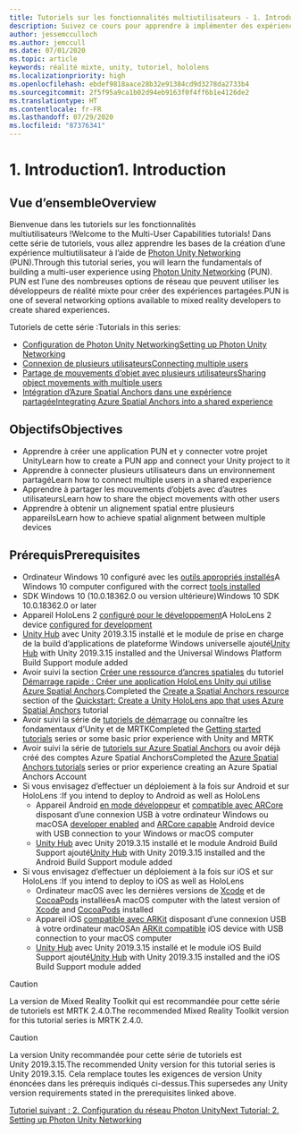 ```yaml
---
title: Tutoriels sur les fonctionnalités multiutilisateurs - 1. Introduction
description: Suivez ce cours pour apprendre à implémenter des expériences partagées multi-utilisateurs dans une application HoloLens 2.
author: jessemcculloch
ms.author: jemccull
ms.date: 07/01/2020
ms.topic: article
keywords: réalité mixte, unity, tutoriel, hololens
ms.localizationpriority: high
ms.openlocfilehash: ebdef9818aace28b32e91384cd9d3278da2733b4
ms.sourcegitcommit: 2f5f95a9ca1b02d94eb9163f0f4ff6b1e4126de2
ms.translationtype: HT
ms.contentlocale: fr-FR
ms.lasthandoff: 07/29/2020
ms.locfileid: "87376341"
---
```

# <a name="1-introduction"></a><span data-ttu-id="d4b84-105">1. Introduction</span><span class="sxs-lookup"><span data-stu-id="d4b84-105">1. Introduction</span></span>

## <a name="overview"></a><span data-ttu-id="d4b84-106">Vue d’ensemble</span><span class="sxs-lookup"><span data-stu-id="d4b84-106">Overview</span></span>

<span data-ttu-id="d4b84-107">Bienvenue dans les tutoriels sur les fonctionnalités multiutilisateurs !</span><span class="sxs-lookup"><span data-stu-id="d4b84-107">Welcome to the Multi-User Capabilities tutorials!</span></span> <span data-ttu-id="d4b84-108">Dans cette série de tutoriels, vous allez apprendre les bases de la création d’une expérience multiutilisateur à l’aide de <a href="https://www.photonengine.com/PUN" target="_blank">Photon Unity Networking</a> (PUN).</span><span class="sxs-lookup"><span data-stu-id="d4b84-108">Through this tutorial series, you will learn the fundamentals of building a multi-user experience using <a href="https://www.photonengine.com/PUN" target="_blank">Photon Unity Networking</a> (PUN).</span></span> <span data-ttu-id="d4b84-109">PUN est l’une des nombreuses options de réseau que peuvent utiliser les développeurs de réalité mixte pour créer des expériences partagées.</span><span class="sxs-lookup"><span data-stu-id="d4b84-109">PUN is one of several networking options available to mixed reality developers to create shared experiences.</span></span>

<span data-ttu-id="d4b84-110">Tutoriels de cette série :</span><span class="sxs-lookup"><span data-stu-id="d4b84-110">Tutorials in this series:</span></span>

* [<span data-ttu-id="d4b84-111">Configuration de Photon Unity Networking</span><span class="sxs-lookup"><span data-stu-id="d4b84-111">Setting up Photon Unity Networking</span></span>](mr-learning-sharing-02.md)
* [<span data-ttu-id="d4b84-112">Connexion de plusieurs utilisateurs</span><span class="sxs-lookup"><span data-stu-id="d4b84-112">Connecting multiple users</span></span>](mr-learning-sharing-03.md)
* [<span data-ttu-id="d4b84-113">Partage de mouvements d’objet avec plusieurs utilisateurs</span><span class="sxs-lookup"><span data-stu-id="d4b84-113">Sharing object movements with multiple users</span></span>](mr-learning-sharing-04.md)
* [<span data-ttu-id="d4b84-114">Intégration d’Azure Spatial Anchors dans une expérience partagée</span><span class="sxs-lookup"><span data-stu-id="d4b84-114">Integrating Azure Spatial Anchors into a shared experience</span></span>](mr-learning-sharing-05.md)

## <a name="objectives"></a><span data-ttu-id="d4b84-115">Objectifs</span><span class="sxs-lookup"><span data-stu-id="d4b84-115">Objectives</span></span>

* <span data-ttu-id="d4b84-116">Apprendre à créer une application PUN et y connecter votre projet Unity</span><span class="sxs-lookup"><span data-stu-id="d4b84-116">Learn how to create a PUN app and connect your Unity project to it</span></span>
* <span data-ttu-id="d4b84-117">Apprendre à connecter plusieurs utilisateurs dans un environnement partagé</span><span class="sxs-lookup"><span data-stu-id="d4b84-117">Learn how to connect multiple users in a shared experience</span></span>
* <span data-ttu-id="d4b84-118">Apprendre à partager les mouvements d’objets avec d’autres utilisateurs</span><span class="sxs-lookup"><span data-stu-id="d4b84-118">Learn how to share the object movements with other users</span></span>
* <span data-ttu-id="d4b84-119">Apprendre à obtenir un alignement spatial entre plusieurs appareils</span><span class="sxs-lookup"><span data-stu-id="d4b84-119">Learn how to achieve spatial alignment between multiple devices</span></span>

## <a name="prerequisites"></a><span data-ttu-id="d4b84-120">Prérequis</span><span class="sxs-lookup"><span data-stu-id="d4b84-120">Prerequisites</span></span>

* <span data-ttu-id="d4b84-121">Ordinateur Windows 10 configuré avec les [outils appropriés installés](install-the-tools.md)</span><span class="sxs-lookup"><span data-stu-id="d4b84-121">A Windows 10 computer configured with the correct [tools installed](install-the-tools.md)</span></span>
* <span data-ttu-id="d4b84-122">SDK Windows 10 (10.0.18362.0 ou version ultérieure)</span><span class="sxs-lookup"><span data-stu-id="d4b84-122">Windows 10 SDK 10.0.18362.0 or later</span></span>
* <span data-ttu-id="d4b84-123">Appareil HoloLens 2 [configuré pour le développement](using-visual-studio.md#enabling-developer-mode)</span><span class="sxs-lookup"><span data-stu-id="d4b84-123">A HoloLens 2 device [configured for development](using-visual-studio.md#enabling-developer-mode)</span></span>
* <span data-ttu-id="d4b84-124"><a href="https://docs.unity3d.com/Manual/GettingStartedInstallingHub.html" target="_blank">Unity Hub</a> avec Unity 2019.3.15 installé et le module de prise en charge de la build d’applications de plateforme Windows universelle ajouté</span><span class="sxs-lookup"><span data-stu-id="d4b84-124"><a href="https://docs.unity3d.com/Manual/GettingStartedInstallingHub.html" target="_blank">Unity Hub</a> with Unity 2019.3.15 installed and the Universal Windows Platform Build Support module added</span></span>
* <span data-ttu-id="d4b84-125">Avoir suivi la section [Créer une ressource d’ancres spatiales](https://docs.microsoft.com/azure/spatial-anchors/quickstarts/get-started-unity-hololens#create-a-spatial-anchors-resource) du tutoriel [Démarrage rapide : Créer une application HoloLens Unity qui utilise Azure Spatial Anchors](https://docs.microsoft.com/azure/spatial-anchors/quickstarts/get-started-unity-hololens).</span><span class="sxs-lookup"><span data-stu-id="d4b84-125">Completed the [Create a Spatial Anchors resource](https://docs.microsoft.com/azure/spatial-anchors/quickstarts/get-started-unity-hololens#create-a-spatial-anchors-resource) section of the [Quickstart: Create a Unity HoloLens app that uses Azure Spatial Anchors](https://docs.microsoft.com/azure/spatial-anchors/quickstarts/get-started-unity-hololens) tutorial</span></span>
* <span data-ttu-id="d4b84-126">Avoir suivi la série de [tutoriels de démarrage](mr-learning-base-01.md) ou connaître les fondamentaux d’Unity et de MRTK</span><span class="sxs-lookup"><span data-stu-id="d4b84-126">Completed the [Getting started tutorials](mr-learning-base-01.md) series or some basic prior experience with Unity and MRTK</span></span>
* <span data-ttu-id="d4b84-127">Avoir suivi la série de [tutoriels sur Azure Spatial Anchors](mr-learning-asa-01.md) ou avoir déjà créé des comptes Azure Spatial Anchors</span><span class="sxs-lookup"><span data-stu-id="d4b84-127">Completed the [Azure Spatial Anchors tutorials](mr-learning-asa-01.md) series or prior experience creating an Azure Spatial Anchors Account</span></span>
* <span data-ttu-id="d4b84-128">Si vous envisagez d’effectuer un déploiement à la fois sur Android et sur HoloLens :</span><span class="sxs-lookup"><span data-stu-id="d4b84-128">If you intend to deploy to Android as well as HoloLens</span></span>
  * <span data-ttu-id="d4b84-129">Appareil Android <a href="https://developer.android.com/studio/debug/dev-options" target="_blank">en mode développeur</a> et <a href="https://developers.google.com/ar/discover/supported-devices" target="_blank">compatible avec ARCore</a> disposant d’une connexion USB à votre ordinateur Windows ou macOS</span><span class="sxs-lookup"><span data-stu-id="d4b84-129">A <a href="https://developer.android.com/studio/debug/dev-options" target="_blank">developer enabled</a> and <a href="https://developers.google.com/ar/discover/supported-devices" target="_blank">ARCore capable</a> Android device with USB connection to your Windows or macOS computer</span></span>
  * <span data-ttu-id="d4b84-130"><a href="https://docs.unity3d.com/Manual/GettingStartedInstallingHub.html" target="_blank">Unity Hub</a> avec Unity 2019.3.15 installé et le module Android Build Support ajouté</span><span class="sxs-lookup"><span data-stu-id="d4b84-130"><a href="https://docs.unity3d.com/Manual/GettingStartedInstallingHub.html" target="_blank">Unity Hub</a> with Unity 2019.3.15 installed and the Android Build Support module added</span></span>
* <span data-ttu-id="d4b84-131">Si vous envisagez d’effectuer un déploiement à la fois sur iOS et sur HoloLens :</span><span class="sxs-lookup"><span data-stu-id="d4b84-131">If you intend to deploy to iOS as well as HoloLens</span></span>
  * <span data-ttu-id="d4b84-132">Ordinateur macOS avec les dernières versions de <a href="https://geo.itunes.apple.com/us/app/xcode/id497799835?mt=12" target="_blank">Xcode</a> et de <a href="https://cocoapods.org" target="_blank">CocoaPods</a> installées</span><span class="sxs-lookup"><span data-stu-id="d4b84-132">A macOS computer with the latest version of <a href="https://geo.itunes.apple.com/us/app/xcode/id497799835?mt=12" target="_blank">Xcode</a> and <a href="https://cocoapods.org" target="_blank">CocoaPods</a> installed</span></span>
  * <span data-ttu-id="d4b84-133">Appareil iOS <a href="https://developer.apple.com/documentation/arkit/verifying_device_support_and_user_permission" target="_blank">compatible avec ARKit</a> disposant d’une connexion USB à votre ordinateur macOS</span><span class="sxs-lookup"><span data-stu-id="d4b84-133">An <a href="https://developer.apple.com/documentation/arkit/verifying_device_support_and_user_permission" target="_blank">ARKit compatible</a> iOS device with USB connection to your macOS computer</span></span>
  * <span data-ttu-id="d4b84-134"><a href="https://docs.unity3d.com/Manual/GettingStartedInstallingHub.html" target="_blank">Unity Hub</a> avec Unity 2019.3.15 installé et le module iOS Build Support ajouté</span><span class="sxs-lookup"><span data-stu-id="d4b84-134"><a href="https://docs.unity3d.com/Manual/GettingStartedInstallingHub.html" target="_blank">Unity Hub</a> with Unity 2019.3.15 installed and the iOS Build Support module added</span></span>

> [!CAUTION]
> <span data-ttu-id="d4b84-135">La version de Mixed Reality Toolkit qui est recommandée pour cette série de tutoriels est MRTK 2.4.0.</span><span class="sxs-lookup"><span data-stu-id="d4b84-135">The recommended Mixed Reality Toolkit version for this tutorial series is MRTK 2.4.0.</span></span>

> [!CAUTION]
> <span data-ttu-id="d4b84-136">La version Unity recommandée pour cette série de tutoriels est Unity 2019.3.15.</span><span class="sxs-lookup"><span data-stu-id="d4b84-136">The recommended Unity version for this tutorial series is Unity 2019.3.15.</span></span> <span data-ttu-id="d4b84-137">Cela remplace toutes les exigences de version Unity énoncées dans les prérequis indiqués ci-dessus.</span><span class="sxs-lookup"><span data-stu-id="d4b84-137">This supersedes any Unity version requirements stated in the prerequisites linked above.</span></span>

[<span data-ttu-id="d4b84-138">Tutoriel suivant : 2. Configuration du réseau Photon Unity</span><span class="sxs-lookup"><span data-stu-id="d4b84-138">Next Tutorial: 2. Setting up Photon Unity Networking</span></span>](mr-learning-sharing-02.md)
